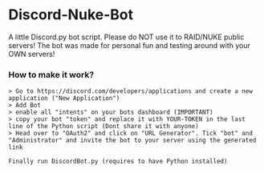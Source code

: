 # Discord-Nuke-Bot
A little Discord.py bot script. Please do NOT use it to RAID/NUKE public servers! The bot was made for personal fun and testing around with your OWN servers!


### How to make it work? ###
    
    > Go to https://discord.com/developers/applications and create a new application ("New Application")
    > Add Bot
    > enable all "intents" on your bots dashboard (IMPORTANT)
    > copy your bot "token" and replace it with YOUR-TOKEN in the last line of the Python script (Dont share it with anyone)
    > Head over to "OAuth2" and click on "URL Generator". Tick "bot" and "Administrator" and invite the bot to your server using the generated link
    
    Finally run DiscordBot.py (requires to have Python installed)
    

